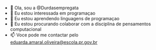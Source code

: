 - 👋 Ola, sou a @Durdasempregata
- 👀 Eu estou interessada em programaçao
- 🌱 Eu estou aprendendo linguagens de programaçao
- 💞️ Eu estou procurando colaborar com a disciplina de pensamentos computacional
- 📫 Voce pode me contactar pelo eduarda.amaral.oliveira@escola.pr.gov.br
<!---
Durdasempregata/Durdasempregata is a ✨ special ✨ repository because its `README.md` (this file) appears on your GitHub profile.
You can click the Preview link to take a look at your changes.
--->
